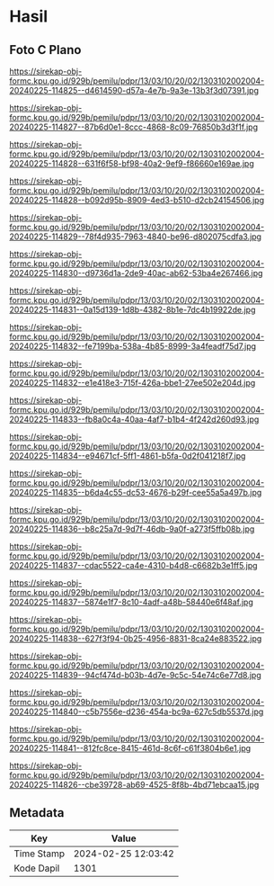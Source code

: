 # Hasil

## Foto C Plano

https://sirekap-obj-formc.kpu.go.id/929b/pemilu/pdpr/13/03/10/20/02/1303102002004-20240225-114825--d4614590-d57a-4e7b-9a3e-13b3f3d07391.jpg

https://sirekap-obj-formc.kpu.go.id/929b/pemilu/pdpr/13/03/10/20/02/1303102002004-20240225-114827--87b6d0e1-8ccc-4868-8c09-76850b3d3f1f.jpg

https://sirekap-obj-formc.kpu.go.id/929b/pemilu/pdpr/13/03/10/20/02/1303102002004-20240225-114828--631f6f58-bf98-40a2-9ef9-f86660e169ae.jpg

https://sirekap-obj-formc.kpu.go.id/929b/pemilu/pdpr/13/03/10/20/02/1303102002004-20240225-114828--b092d95b-8909-4ed3-b510-d2cb24154506.jpg

https://sirekap-obj-formc.kpu.go.id/929b/pemilu/pdpr/13/03/10/20/02/1303102002004-20240225-114829--78f4d935-7963-4840-be96-d802075cdfa3.jpg

https://sirekap-obj-formc.kpu.go.id/929b/pemilu/pdpr/13/03/10/20/02/1303102002004-20240225-114830--d9736d1a-2de9-40ac-ab62-53ba4e267466.jpg

https://sirekap-obj-formc.kpu.go.id/929b/pemilu/pdpr/13/03/10/20/02/1303102002004-20240225-114831--0a15d139-1d8b-4382-8b1e-7dc4b19922de.jpg

https://sirekap-obj-formc.kpu.go.id/929b/pemilu/pdpr/13/03/10/20/02/1303102002004-20240225-114832--fe7199ba-538a-4b85-8999-3a4feadf75d7.jpg

https://sirekap-obj-formc.kpu.go.id/929b/pemilu/pdpr/13/03/10/20/02/1303102002004-20240225-114832--e1e418e3-715f-426a-bbe1-27ee502e204d.jpg

https://sirekap-obj-formc.kpu.go.id/929b/pemilu/pdpr/13/03/10/20/02/1303102002004-20240225-114833--fb8a0c4a-40aa-4af7-b1b4-4f242d260d93.jpg

https://sirekap-obj-formc.kpu.go.id/929b/pemilu/pdpr/13/03/10/20/02/1303102002004-20240225-114834--e94671cf-5ff1-4861-b5fa-0d2f041218f7.jpg

https://sirekap-obj-formc.kpu.go.id/929b/pemilu/pdpr/13/03/10/20/02/1303102002004-20240225-114835--b6da4c55-dc53-4676-b29f-cee55a5a497b.jpg

https://sirekap-obj-formc.kpu.go.id/929b/pemilu/pdpr/13/03/10/20/02/1303102002004-20240225-114836--b8c25a7d-9d7f-46db-9a0f-a273f5ffb08b.jpg

https://sirekap-obj-formc.kpu.go.id/929b/pemilu/pdpr/13/03/10/20/02/1303102002004-20240225-114837--cdac5522-ca4e-4310-b4d8-c6682b3e1ff5.jpg

https://sirekap-obj-formc.kpu.go.id/929b/pemilu/pdpr/13/03/10/20/02/1303102002004-20240225-114837--5874e1f7-8c10-4adf-a48b-58440e6f48af.jpg

https://sirekap-obj-formc.kpu.go.id/929b/pemilu/pdpr/13/03/10/20/02/1303102002004-20240225-114838--627f3f94-0b25-4956-8831-8ca24e883522.jpg

https://sirekap-obj-formc.kpu.go.id/929b/pemilu/pdpr/13/03/10/20/02/1303102002004-20240225-114839--94cf474d-b03b-4d7e-9c5c-54e74c6e77d8.jpg

https://sirekap-obj-formc.kpu.go.id/929b/pemilu/pdpr/13/03/10/20/02/1303102002004-20240225-114840--c5b7556e-d236-454a-bc9a-627c5db5537d.jpg

https://sirekap-obj-formc.kpu.go.id/929b/pemilu/pdpr/13/03/10/20/02/1303102002004-20240225-114841--812fc8ce-8415-461d-8c6f-c61f3804b6e1.jpg

https://sirekap-obj-formc.kpu.go.id/929b/pemilu/pdpr/13/03/10/20/02/1303102002004-20240225-114826--cbe39728-ab69-4525-8f8b-4bd71ebcaa15.jpg


## Metadata

| Key        | Value               |
| ---------- | ------------------- |
| Time Stamp | 2024-02-25 12:03:42 |
| Kode Dapil | 1301                |



